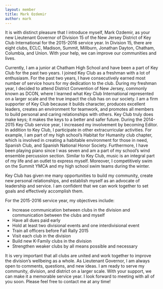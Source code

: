 ```yaml
---
layout: member
title: Mark Ozdemir
author: mark
---
```


It is with distinct pleasure that I introduce myself, Mark Ozdemir, as your new
Lieutenant Governor of Division 15 of the New Jersey District of Key Club International for the 2015-2016 service year. In Division 15, there are eight clubs, ECLC, Madison, Summit, Millburn, Jonathan Dayton, Chatham, Columbia, and Union. With your help, we can improve our communities and lives.

Currently, I am a junior at Chatham High School and have been a part of Key Club for the past two years. I joined Key Club as a freshman with a lot of enthusiasm. For the past two years, I have consecutively earned most number of service hours for my dedication to the club. During my freshman year, I decided to attend District Convention of New Jersey, commonly known as DCON, where I learned what Key Club International represented on a larger scale and the true impact the club has on our society. I am a firm supporter of Key Club because it builds character, produces excellent leaders, creates an environment for teamwork, and promotes all members to build personal and caring relationships with others. Key Club truly does make keys; it makes the keys to a better and safer future. During the 2014-2015 Key Club service year, I increased my involvement by becoming Editor. In addition to Key Club, I participate in other extracurricular activities. For example, I am part of my high school’s Habitat for Humanity club chapter, which is involved in creating a habitable environment for those in need, Spanish Club, and Spanish National Honor Society. Furthermore, I have been playing piano since I was seven and am a part of my school’s wind ensemble percussion section. Similar to Key Club, music is an integral part of my life and an outlet to express myself. Moreover, I competitively swim on the Summit YMCA and my high school swim teams during the winter.

Key Club has given me many opportunities to build my community, create new personal relationships, and establish myself as an advocate of leadership and service. I am confident that we can work together to set goals and effectively accomplish them.

For the 2015-2016 service year, my objectives include:

- Increase communication between clubs in the division and communication between the clubs and myself
- Have all dues paid early
- Hold at least two divisional events and one interdivisional event
- Train all officers before Fall Rally 2015
- Visit each club in the division
- Build new K-Family clubs in the division
- Strengthen weaker clubs by all means possible and necessary

It is very important that all clubs are united and work together to improve the division’s wellbeing as a whole. As Lieutenant Governor, I am always open to comments, questions, and new ideas. I am ready to serve my community, division, and district on a larger scale. With your support, we can make it a memorable service year. I look forward to meeting with all of you soon. Please feel free to contact me at any time!